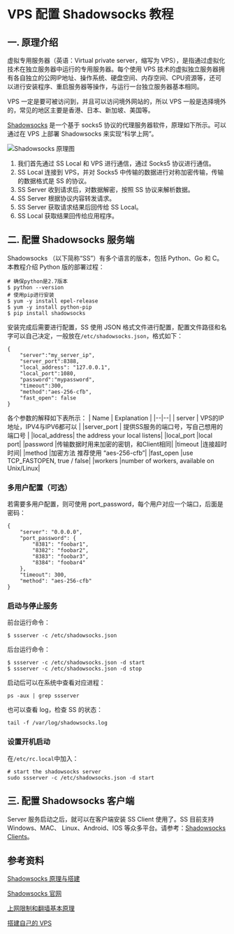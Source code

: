 # VPS 配置 Shadowsocks 教程

## 一. 原理介绍

虚拟专用服务器（英语：Virtual private server，缩写为 VPS），是指通过虚拟化技术在独立服务器中运行的专用服务器。每个使用 VPS 技术的虚拟独立服务器拥有各自独立的公网IP地址、操作系统、硬盘空间、内存空间、CPU资源等，还可以进行安装程序、重启服务器等操作，与运行一台独立服务器基本相同。

VPS 一定是要可被访问到，并且可以访问境外网站的，所以 VPS 一般是选择境外的，常见的地区主要是香港、日本、新加坡、美国等。

[Shadowsocks](https://shadowsocks.org/en/index.html) 是一个基于 socks5 协议的代理服务器软件，原理如下所示。可以通过在 VPS 上部署 Shadowsocks 来实现“科学上网”。

![Shadowsocks 原理图](http://blog.021xt.cc/wp-content/uploads/2017/01/Shadowsocks%E5%8E%9F%E7%90%86tu.jpg)

1. 我们首先通过 SS Local 和 VPS 进行通信，通过 Socks5 协议进行通信。
2. SS Local 连接到 VPS，并对 Socks5 中传输的数据进行对称加密传输，传输的数据格式是 SS 的协议。
3. SS Server 收到请求后，对数据解密，按照 SS 协议来解析数据。
4. SS Server 根据协议内容转发请求。
5. SS Server 获取请求结果后回传给 SS Local。
6. SS Local 获取结果回传给应用程序。

## 二. 配置 Shadowsocks 服务端

Shadowsocks （以下简称“SS”）有多个语言的版本，包括 Python、Go 和 C。本教程介绍 Python 版的部署过程：
```
# 确保python是2.7版本
$ python --version 
# 使用pip进行安装
$ yum -y install epel-release
$ yum -y install python-pip
$ pip install shadowsocks
```
安装完成后需要进行配置，SS 使用 JSON 格式文件进行配置，配置文件路径和名字可以自己决定，一般放在`/etc/shadowsocks.json`，格式如下：
```
{
    "server":"my_server_ip",
    "server_port":8388,
    "local_address": "127.0.0.1",
    "local_port":1080,
    "password":"mypassword",
    "timeout":300,
    "method":"aes-256-cfb",
    "fast_open": false
}
```
各个参数的解释如下表所示：
| Name | Explanation |
|--|--|
| server | VPS的IP地址，IPV4与IPV6都可以 |
|server_port |	提供SS服务的端口号，写自己想用的端口号 |
|local_address|	the address your local listens|
|local_port	|local port|
|password	|传输数据时用来加密的密钥，和Client相同|
|timeout	|连接超时时间|
|method	|加密方法 推荐使用 “aes-256-cfb”|
|fast_open	|use TCP_FASTOPEN, true / false|
|workers	|number of workers, available on Unix/Linux|

### 多用户配置（可选）
若需要多用户配置，则可使用 port_password，每个用户对应一个端口，后面是密码：
```
{
    "server": "0.0.0.0",
    "port_password": {
        "8381": "foobar1",
        "8382": "foobar2",
        "8383": "foobar3",
        "8384": "foobar4"
    },
    "timeout": 300,
    "method": "aes-256-cfb"
}
```

### 启动与停止服务
前台运行命令：
```
$ ssserver -c /etc/shadowsocks.json
```
后台运行命令：
```
$ ssserver -c /etc/shadowsocks.json -d start
$ ssserver -c /etc/shadowsocks.json -d stop
```
启动后可以在系统中查看对应进程：
```
ps -aux | grep ssserver
```
也可以查看 log，检查 SS 的状态：
```
tail -f /var/log/shadowsocks.log
```

### 设置开机启动
在`/etc/rc.local`中加入：
```
# start the shadowsocks server
sudo ssserver -c /etc/shadowsocks.json -d start
```

## 三. 配置 Shadowsocks 客户端

Server 服务启动之后，就可以在客户端安装 SS Client 使用了。SS 目前支持 Windows、MAC、 Linux、Android、IOS 等众多平台。请参考：[Shadowsocks Clients](https://shadowsocks.org/en/download/clients.html)。

## 参考资料

[Shadowsocks 原理与搭建](http://blog.021xt.cc/archives/98)

[Shadowsocks 官网](https://shadowsocks.org/en/index.html)

[上网限制和翻墙基本原理](http://blog.021xt.cc/archives/85)

[搭建自己的 VPS ](http://blog.021xt.cc/archives/54)


<!--stackedit_data:
eyJoaXN0b3J5IjpbMTg2MjMyMDk2Ml19
-->